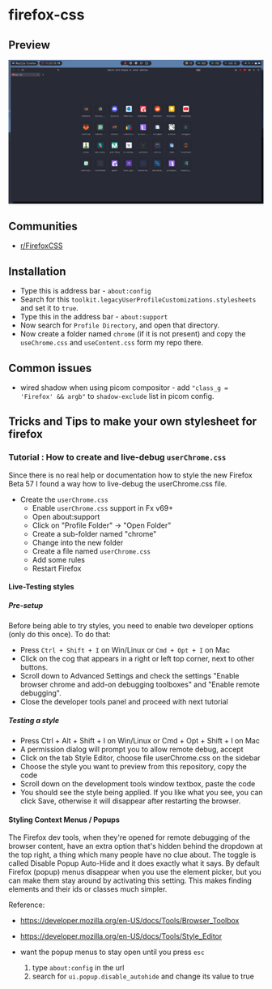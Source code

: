 # firefox-css

## Preview

![firefox-ss](images/1.png)

## Communities

- [r/FirefoxCSS](https://www.reddit.com/r/FirefoxCSS/)

## Installation

- Type this is address bar - `about:config`
- Search for this `toolkit.legacyUserProfileCustomizations.stylesheets` and set it to `true`.
- Type this in the address bar - `about:support` 
- Now search for `Profile Directory`, and open that directory.
- Now create a folder named `chrome` (if it is not present) and copy the `useChrome.css` and `useContent.css` form my repo there.

## Common issues

- wired shadow when using picom compositor - add `"class_g = 'Firefox' && argb"` to `shadow-exclude` list in picom config.


## Tricks and Tips to make your own stylesheet for firefox

### Tutorial : How to create and live-debug `userChrome.css`

Since there is no real help or documentation how to style the new Firefox Beta 57 I found a way how to live-debug the userChrome.css file.

- Create the `userChrome.css`
  - Enable `userChrome.css` support in Fx v69+
  - Open about:support
  - Click on "Profile Folder" -> "Open Folder"
  - Create a sub-folder named "chrome"
  - Change into the new folder
  - Create a file named `userChrome.css`
  - Add some rules
  - Restart Firefox

#### Live-Testing styles

##### Pre-setup

Before being able to try styles, you need to enable two developer options (only do this once). To do that:

- Press `Ctrl + Shift + I` on Win/Linux or `Cmd + Opt + I` on Mac
- Click on the cog that appears in a right or left top corner, next to other buttons.
- Scroll down to Advanced Settings and check the settings "Enable browser chrome and add-on debugging toolboxes" and "Enable remote debugging".
- Close the developer tools panel and proceed with next tutorial

##### Testing a style

- Press Ctrl + Alt + Shift + I on Win/Linux or Cmd + Opt + Shift + I on Mac
- A permission dialog will prompt you to allow remote debug, accept
- Click on the tab Style Editor, choose file userChrome.css on the sidebar
- Choose the style you want to preview from this repository, copy the code
- Scroll down on the development tools window textbox, paste the code
- You should see the style being applied. If you like what you see, you can click Save, otherwise it will disappear after restarting the browser.

#### Styling Context Menus / Popups

The Firefox dev tools, when they're opened for remote debugging of the browser content, have an extra option that's hidden behind the dropdown at the top right, a thing which many people have no clue about.
The toggle is called Disable Popup Auto-Hide and it does exactly what it says. By default Firefox (popup) menus disappear when you use the element picker, but you can make them stay around by activating this setting. This makes finding elements and their ids or classes much simpler.

Reference:
- https://developer.mozilla.org/en-US/docs/Tools/Browser_Toolbox
- https://developer.mozilla.org/en-US/docs/Tools/Style_Editor

- want the popup menus to stay open until you press `esc`
  1. type `about:config` in the url
  2. search for `ui.popup.disable_autohide` and change its value to true